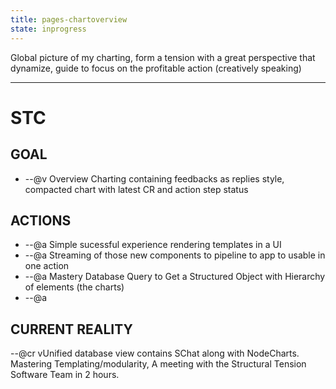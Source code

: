 ```yaml
---
title: pages-chartoverview
state: inprogress
---
```


Global picture of my charting, form a tension with a great perspective that dynamize, guide to focus on the profitable action (creatively speaking)
___
# STC #
## GOAL ##
* --@v Overview  Charting containing feedbacks as replies style, compacted chart with latest CR and action step status

## ACTIONS ##
* --@a Simple sucessful experience rendering templates in a UI
* --@a Streaming of those new components to pipeline to app to usable in one action
* --@a Mastery Database Query to Get a Structured Object with Hierarchy of elements (the charts)
* --@a  


## CURRENT REALITY ##
--@cr vUnified database view contains SChat along with NodeCharts.  Mastering Templating&#x2F;modularity, A meeting with the Structural Tension Software Team in 2 hours.

 
